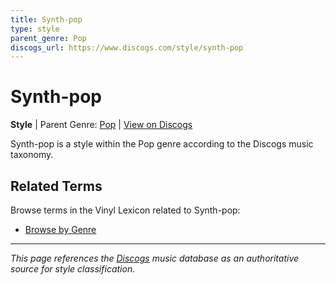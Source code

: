 ```yaml
---
title: Synth-pop
type: style
parent_genre: Pop
discogs_url: https://www.discogs.com/style/synth-pop
---
```


# Synth-pop

**Style** | Parent Genre: [Pop](../genres/pop.md) | [View on Discogs](https://www.discogs.com/style/synth-pop)

Synth-pop is a style within the Pop genre according to the Discogs music taxonomy.

## Related Terms

Browse terms in the Vinyl Lexicon related to Synth-pop:

- [Browse by Genre](../tags/genres.md)

---

*This page references the [Discogs](https://www.discogs.com/style/synth-pop) music database as an authoritative source for style classification.*
